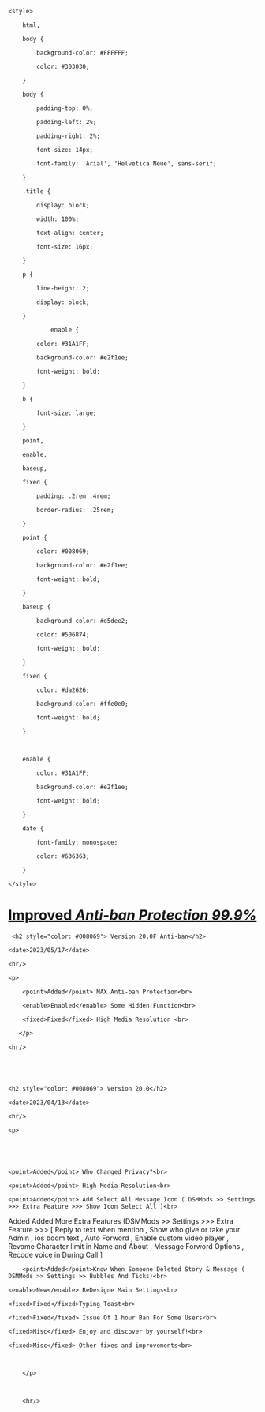 <!DOCTYPE html>

<html>

<head>

    <style>

        html,

        body {

            background-color: #FFFFFF;

            color: #303030;

        }

        body {

            padding-top: 0%;

            padding-left: 2%;

            padding-right: 2%;

            font-size: 14px;

            font-family: 'Arial', 'Helvetica Neue', sans-serif;

        }

        .title {

            display: block;

            width: 100%;

            text-align: center;

            font-size: 16px;

        }

        p {

            line-height: 2;

            display: block;

        }

                enable {

            color: #31A1FF;

            background-color: #e2f1ee;

            font-weight: bold;

        }

        b {

            font-size: large;

        }

        point,

        enable,

        baseup,

        fixed {

            padding: .2rem .4rem;

            border-radius: .25rem;

        }

        point {

            color: #008069;

            background-color: #e2f1ee;

            font-weight: bold;

        }

        baseup {

            background-color: #d5dee2;

            color: #506874;

            font-weight: bold;

        }

        fixed {

            color: #da2626;

            background-color: #ffe0e0;

            font-weight: bold;

        }

        

        enable {

            color: #31A1FF;

            background-color: #e2f1ee;

            font-weight: bold;

        }

        date {

            font-family: monospace;

            color: #636363;

        }

    </style>

</head>

<div style="font-weight: bold; font-size: 15px; text-align: center; width: 100%;">

    

        

</div>

<body>

<h1><fixed style="font-weight: bold; text-decoration: underline;">Improved</a><i> Anti-ban Protection 99.9%</i></fixed><br></h1>

     <h2 style="color: #008069"> Version 20.0F Anti-ban</h2>

    <date>2023/05/17</date>

    <hr/>

    <p>

        <point>Added</point> MAX Anti-ban Protection<br>        

        <enable>Enabled</enable> Some Hidden Function<br>

        <fixed>Fixed</fixed> High Media Resolution <br>

       </p>

    <hr/>

    

   

    <h2 style="color: #008069"> Version 20.0</h2>

    <date>2023/04/13</date>

    <hr/>

    <p>

  

 

    <point>Added</point> Who Changed Privacy?<br>

    <point>Added</point> High Media Resolution<br>

    <point>Added</point> Add Select All Message Icon ( DSMMods >> Settings >>> Extra Feature >>> Show Icon Select All )<br>

    

  <point>Added</point> Added More Extra Features (DSMMods >> Settings >>> Extra Feature >>> [ Reply to text when mention , Show who give or take your Admin , ios boom text , Auto Forword , Enable custom video player , Revome Character limit in Name and About , Message Forword Options ,  Recode voice in During Call ]<br>

  

        <point>Added</point>Know When Someone Deleted Story & Message ( DSMMods >> Settings >> Bubbles And Ticks)<br>

    <enable>New</enable> ReDesigne Main Settings<br>

    <fixed>Fixed</fixed>Typing Toast<br>

    <fixed>Fixed</fixed> Issue Of 1 hour Ban For Some Users<br>  

    <fixed>Misc</fixed> Enjoy and discover by yourself!<br>

    <fixed>Misc</fixed> Other fixes and improvements<br>

	

	    </p>

	    

	    <hr/>

</body>

</html>
